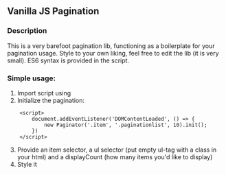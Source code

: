 ## Vanilla JS Pagination

### Description

This is a very barefoot pagination lib, functioning as a boilerplate for your pagination usage. Style to your own liking, feel free to edit the lib (it is very small).
ES6 syntax is provided in the script.

### Simple usage:

1. Import script using <script src="PATH_TO/pagination.js"></script>
2. Initialize the pagination:
```
    <script>
        document.addEventListener('DOMContentLoaded', () => {
            new Paginator('.item', '.paginationlist', 10).init();
        })
    </script>
```
3. Provide an item selector, a ul selector (put empty ul-tag with a class in your html) and a displayCount (how many items you'd like to display)
4. Style it